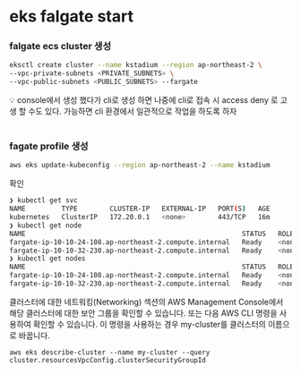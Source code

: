 # eks falgate start

### falgate ecs cluster 생성

```bash
eksctl create cluster --name kstadium --region ap-northeast-2 \
--vpc-private-subnets <PRIVATE_SUBNETS> \
--vpc-public-subnets <PUBLIC_SUBNETS> --fargate
```

<aside>
💡 console에서 생성 했다가 cli로 생성 하면 나중에 cli로 접속 시 access deny 로 고생 할 수도 있다. 가능하면 cli 환경에서 일관적으로 작업을 하도록 하자
</aside>

</br>

### fagate profile 생성

```bash
aws eks update-kubeconfig --region ap-northeast-2 --name kstadium
```
확인
```bash
❯ kubectl get svc
NAME         TYPE        CLUSTER-IP   EXTERNAL-IP   PORT(S)   AGE
kubernetes   ClusterIP   172.20.0.1   <none>        443/TCP   16m
❯ kubectl get node
NAME                                                      STATUS   ROLES    AGE   VERSION
fargate-ip-10-10-24-108.ap-northeast-2.compute.internal   Ready    <none>   39m   v1.24.9-eks-300e41d
fargate-ip-10-10-32-230.ap-northeast-2.compute.internal   Ready    <none>   39m   v1.24.9-eks-300e41d
❯ kubectl get nodes
NAME                                                      STATUS   ROLES    AGE   VERSION
fargate-ip-10-10-24-108.ap-northeast-2.compute.internal   Ready    <none>   39m   v1.24.9-eks-300e41d
fargate-ip-10-10-32-230.ap-northeast-2.compute.internal   Ready    <none>   39m   v1.24.9-eks-300e41d
```
클러스터에 대한 네트워킹(Networking) 섹션의 AWS Management Console에서 해당 클러스터에 대한 보안 그룹을 확인할 수 있습니다. 또는 다음 AWS CLI 명령을 사용하여 확인할 수 있습니다. 이 명령을 사용하는 경우 my-cluster를 클러스터의 이름으로 바꿉니다.
```
aws eks describe-cluster --name my-cluster --query cluster.resourcesVpcConfig.clusterSecurityGroupId
```